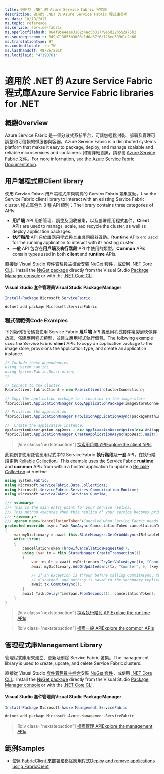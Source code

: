 ```yaml
---
title: 適用於 .NET 的 Azure Service Fabric 程式庫
description: 適用於 .NET 的 Azure Service Fabric 程式庫參考
ms.date: 10/19/2017
ms.topic: reference
ms.service: service-fabric
ms.openlocfilehash: 064f95a4eae3182c4ac5b31779a5d22b592a75b2
ms.sourcegitcommit: 5d9b713653b3d03e1d0a67f6e126ee399d1c2a60
ms.translationtype: HT
ms.contentlocale: zh-TW
ms.lasthandoff: 09/26/2018
ms.locfileid: "47190761"
---
```

# <a name="azure-service-fabric-libraries-for-net"></a><span data-ttu-id="63b66-103">適用於 .NET 的 Azure Service Fabric 程式庫</span><span class="sxs-lookup"><span data-stu-id="63b66-103">Azure Service Fabric libraries for .NET</span></span>

## <a name="overview"></a><span data-ttu-id="63b66-104">概觀</span><span class="sxs-lookup"><span data-stu-id="63b66-104">Overview</span></span>

<span data-ttu-id="63b66-105">Azure Service Fabric 是一個分散式系統平台，可讓您輕鬆封裝、部署及管理可調整和可信賴的微服務與容器。</span><span class="sxs-lookup"><span data-stu-id="63b66-105">Azure Service Fabric is a distributed systems platform that makes it easy to package, deploy, and manage scalable and reliable microservices and containers.</span></span>  <span data-ttu-id="63b66-106">如需詳細資訊，請參閱 [Azure Service Fabric 文件](/azure/service-fabric/)。</span><span class="sxs-lookup"><span data-stu-id="63b66-106">For more information, see the [Azure Service Fabric Documentation](/azure/service-fabric/).</span></span>

## <a name="client-library"></a><span data-ttu-id="63b66-107">用戶端程式庫</span><span class="sxs-lookup"><span data-stu-id="63b66-107">Client library</span></span>

<span data-ttu-id="63b66-108">使用 Service Fabric 用戶端程式庫與現有的 Service Fabric 叢集互動。</span><span class="sxs-lookup"><span data-stu-id="63b66-108">Use the Service Fabric client library to interact with an existing Service Fabric cluster.</span></span>  <span data-ttu-id="63b66-109">程式庫包含 3 種 API 類別：</span><span class="sxs-lookup"><span data-stu-id="63b66-109">The library contains three categories of APIs:</span></span>

* <span data-ttu-id="63b66-110">**用戶端** API 用於管理、調整及回收叢集，以及部署應用程式套件。</span><span class="sxs-lookup"><span data-stu-id="63b66-110">**Client** APIs are used to manage, scale, and recycle the cluster, as well as deploy application packages.</span></span>
* <span data-ttu-id="63b66-111">**執行階段** API 用於讓應用程式與其主機伺服器互動。</span><span class="sxs-lookup"><span data-stu-id="63b66-111">**Runtime** APIs are used for the running application to interact with its hosting cluster.</span></span>
* <span data-ttu-id="63b66-112">**一般** API 包含在**用戶端**及**執行階段** API 中使用的類型。</span><span class="sxs-lookup"><span data-stu-id="63b66-112">**Common** APIs contain types used in both **client** and **runtime** APIs.</span></span>

<span data-ttu-id="63b66-113">直接從 Visual Studio [套件管理員主控台][PackageManager]安裝 [NuGet 套件](https://www.nuget.org/packages/Microsoft.ServiceFabric)，或使用 [.NET Core CLI][DotNetCLI]。</span><span class="sxs-lookup"><span data-stu-id="63b66-113">Install the [NuGet package](https://www.nuget.org/packages/Microsoft.ServiceFabric) directly from the Visual Studio [Package Manager console][PackageManager] or with the [.NET Core CLI][DotNetCLI].</span></span>

#### <a name="visual-studio-package-manager"></a><span data-ttu-id="63b66-114">Visual Studio 套件管理員</span><span class="sxs-lookup"><span data-stu-id="63b66-114">Visual Studio Package Manager</span></span>

```powershell
Install-Package Microsoft.ServiceFabric
```

```bash
dotnet add package Microsoft.ServiceFabric
```

### <a name="code-examples"></a><span data-ttu-id="63b66-115">程式碼範例</span><span class="sxs-lookup"><span data-stu-id="63b66-115">Code Examples</span></span>

<span data-ttu-id="63b66-116">下列範例指令碼會使用 Service Fabric **用戶端** API 將應用程式套件複製到映像存放區、佈建應用程式類型，並建立應用程式執行個體。</span><span class="sxs-lookup"><span data-stu-id="63b66-116">The following example uses the Service Fabric **client** APIs to copy an application package to the image store, provisions the application type, and create an application instance.</span></span>

```csharp
/* Include these dependencies
using System.Fabric;
using System.Fabric.Description;
*/

// Connect to the cluster.
FabricClient fabricClient = new FabricClient(clusterConnection);

// Copy the application package to a location in the image store
fabricClient.ApplicationManager.CopyApplicationPackage(imageStoreConnectionString, packagePath, packagePathInImageStore);

// Provision the application.
fabricClient.ApplicationManager.ProvisionApplicationAsync(packagePathInImageStore).Wait();

//  Create the application instance.
ApplicationDescription appDesc = new ApplicationDescription(new Uri(appName), appType, appVersion);
fabricClient.ApplicationManager.CreateApplicationAsync(appDesc).Wait();
```

> [!div class="nextstepaction"]
> [<span data-ttu-id="63b66-117">探索用戶端 API</span><span class="sxs-lookup"><span data-stu-id="63b66-117">Explore the client APIs</span></span>](/dotnet/api/overview/azure/servicefabric/client)

<span data-ttu-id="63b66-118">此範例會使用託管應用程式中的 Service Fabric **執行階段**及**一般** API，在執行階段更新 [Reliable Collection](/azure/service-fabric/service-fabric-reliable-services-reliable-collections)。</span><span class="sxs-lookup"><span data-stu-id="63b66-118">This example uses the Service Fabric **runtime** and **common** APIs from within a hosted application to update a [Reliable Collection](/azure/service-fabric/service-fabric-reliable-services-reliable-collections) at runtime.</span></span>

```csharp
using System.Fabric;
using Microsoft.ServiceFabric.Data.Collections;
using Microsoft.ServiceFabric.Services.Communication.Runtime;
using Microsoft.ServiceFabric.Services.Runtime;

/// <summary>
/// This is the main entry point for your service replica.
/// This method executes when this replica of your service becomes primary and has write status.
/// </summary>
/// <param name="cancellationToken">Canceled when Service Fabric needs to shut down this service replica.</param>
protected override async Task RunAsync(CancellationToken cancellationToken)
{
    var myDictionary = await this.StateManager.GetOrAddAsync<IReliableDictionary<string, long>>("myDictionary");
    while (true)
    {
        cancellationToken.ThrowIfCancellationRequested();
        using (var tx = this.StateManager.CreateTransaction())
        {
            var result = await myDictionary.TryGetValueAsync(tx, "Counter");
            await myDictionary.AddOrUpdateAsync(tx, "Counter", 0, (key, value) => ++value);

            // If an exception is thrown before calling CommitAsync, the transaction aborts, all changes are
            // discarded, and nothing is saved to the secondary replicas.
            await tx.CommitAsync();
        }
        await Task.Delay(TimeSpan.FromSeconds(1), cancellationToken);
    }
}
```

> [!div class="nextstepaction"]
> [<span data-ttu-id="63b66-119">探索執行階段 API</span><span class="sxs-lookup"><span data-stu-id="63b66-119">Explore the runtime APIs</span></span>](/dotnet/api/overview/azure/servicefabric/runtime)

> [!div class="nextstepaction"]
> [<span data-ttu-id="63b66-120">探索一般 API</span><span class="sxs-lookup"><span data-stu-id="63b66-120">Explore the common APIs</span></span>](/dotnet/api/overview/azure/servicefabric/common)

## <a name="management-library"></a><span data-ttu-id="63b66-121">管理程式庫</span><span class="sxs-lookup"><span data-stu-id="63b66-121">Management Library</span></span>

<span data-ttu-id="63b66-122">管理程式庫用來建立、更新及刪除 Service Fabric 叢集。</span><span class="sxs-lookup"><span data-stu-id="63b66-122">The management library is used to create, update, and delete Service Fabric clusters.</span></span>

<span data-ttu-id="63b66-123">直接從 Visual Studio [套件管理員主控台][PackageManager]安裝 [NuGet 套件](https://www.nuget.org/packages/Microsoft.Azure.Management.ServiceFabric)，或使用 [.NET Core CLI][DotNetCLI]。</span><span class="sxs-lookup"><span data-stu-id="63b66-123">Install the [NuGet package](https://www.nuget.org/packages/Microsoft.Azure.Management.ServiceFabric) directly from the Visual Studio [Package Manager console][PackageManager] or with the [.NET Core CLI][DotNetCLI].</span></span>

#### <a name="visual-studio-package-manager"></a><span data-ttu-id="63b66-124">Visual Studio 套件管理員</span><span class="sxs-lookup"><span data-stu-id="63b66-124">Visual Studio Package Manager</span></span>

```powershell
Install-Package Microsoft.Azure.Management.ServiceFabric
```

```bash
dotnet add package Microsoft.Azure.Management.ServiceFabric
```

> [!div class="nextstepaction"]
> [<span data-ttu-id="63b66-125">探索管理 API</span><span class="sxs-lookup"><span data-stu-id="63b66-125">Explore the management APIs</span></span>](/dotnet/api/overview/azure/servicefabric/management)

## <a name="samples"></a><span data-ttu-id="63b66-126">範例</span><span class="sxs-lookup"><span data-stu-id="63b66-126">Samples</span></span>

* [<span data-ttu-id="63b66-127">使用 FabricClient 來部署和移除應用程式</span><span class="sxs-lookup"><span data-stu-id="63b66-127">Deploy and remove applications using FabricClient</span></span>](/azure/service-fabric/service-fabric-deploy-remove-applications-fabricclient)

[PackageManager]: https://docs.microsoft.com/nuget/tools/package-manager-console
[DotNetCLI]: https://docs.microsoft.com/dotnet/core/tools/dotnet-add-package
